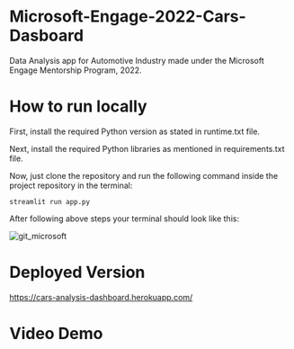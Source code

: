 # Microsoft-Engage-2022-Cars-Dasboard
Data Analysis app for Automotive Industry made under the Microsoft Engage Mentorship Program, 2022.
# How to run locally
First, install the required Python version as stated in runtime.txt file.

Next, install the required Python libraries as mentioned in requirements.txt file.

Now, just clone the repository and run the following command inside the project repository in the terminal:

`streamlit run app.py`

After following above steps your terminal should look like this:

![git_microsoft](https://user-images.githubusercontent.com/76600178/170869514-da35443d-37c7-4f5c-9728-d82be121239e.png)

# Deployed Version
https://cars-analysis-dashboard.herokuapp.com/

# Video Demo
